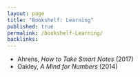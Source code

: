```yaml
---
layout: page
title: "Bookshelf: Learning"
published: true
permalink: /bookshelf-Learning/
backlinks: 
---
```


* Ahrens, *How to Take Smart Notes* (2017)
* Oakley, *A Mind for Numbers* (2014)
